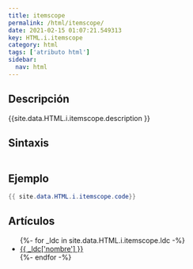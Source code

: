```yaml
---
title: itemscope
permalink: /html/itemscope/
date: 2021-02-15 01:07:21.549313
key: HTML.i.itemscope
category: html
tags: ['atributo html']
sidebar: 
  nav: html
---
```


## Descripción
{{site.data.HTML.i.itemscope.description }}

## Sintaxis
~~~html
~~~

## Ejemplo
~~~java
{{ site.data.HTML.i.itemscope.code}}
~~~

## Artículos
<ul>
{%- for _ldc in site.data.HTML.i.itemscope.ldc -%}
   <li>
       <a href="{{_ldc['url'] }}">{{ _ldc['nombre'] }}</a>
   </li>
{%- endfor -%}
</ul>
